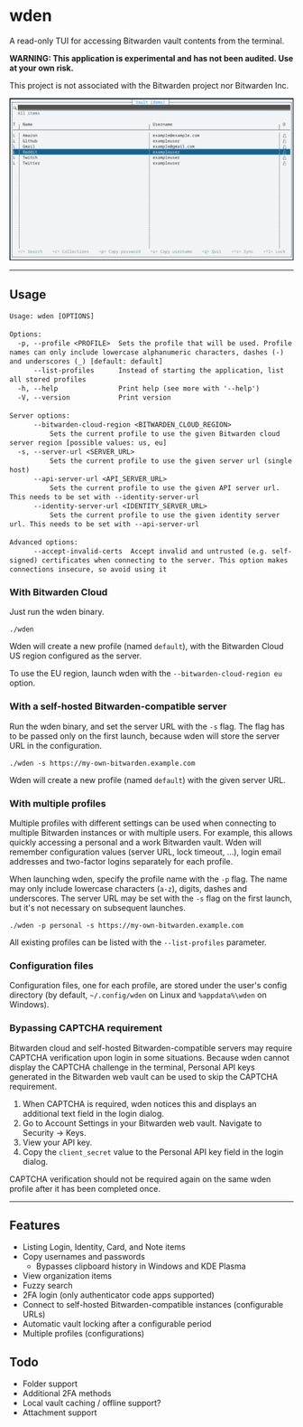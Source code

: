 # wden

A read-only TUI for accessing Bitwarden vault contents from the terminal.

**WARNING: This application is experimental and has not been audited. Use at your own risk.**

This project is not associated with the Bitwarden project nor Bitwarden Inc.

![Screenshot](doc/vault_screenshot.png)

---

## Usage

```
Usage: wden [OPTIONS]

Options:
  -p, --profile <PROFILE>  Sets the profile that will be used. Profile names can only include lowercase alphanumeric characters, dashes (-) and underscores (_) [default: default]
      --list-profiles      Instead of starting the application, list all stored profiles
  -h, --help               Print help (see more with '--help')
  -V, --version            Print version

Server options:
      --bitwarden-cloud-region <BITWARDEN_CLOUD_REGION>
          Sets the current profile to use the given Bitwarden cloud server region [possible values: us, eu]
  -s, --server-url <SERVER_URL>
          Sets the current profile to use the given server url (single host)
      --api-server-url <API_SERVER_URL>
          Sets the current profile to use the given API server url. This needs to be set with --identity-server-url
      --identity-server-url <IDENTITY_SERVER_URL>
          Sets the current profile to use the given identity server url. This needs to be set with --api-server-url

Advanced options:
      --accept-invalid-certs  Accept invalid and untrusted (e.g. self-signed) certificates when connecting to the server. This option makes connections insecure, so avoid using it
```

### With Bitwarden Cloud

Just run the wden binary.
```
./wden
```

Wden will create a new profile (named `default`), with the Bitwarden Cloud US region configured as the server.

To use the EU region, launch wden with the `--bitwarden-cloud-region eu` option.

### With a self-hosted Bitwarden-compatible server

Run the wden binary, and set the server URL with the `-s` flag. The flag has to be passed only on the first launch, because wden will store the server URL in the configuration.

```
./wden -s https://my-own-bitwarden.example.com
```

Wden will create a new profile (named `default`) with the given server URL.

### With multiple profiles

Multiple profiles with different settings can be used when connecting to multiple Bitwarden instances or with multiple users. For example, this allows quickly accessing a personal and a work Bitwarden vault. Wden will remember configuration values (server URL, lock timeout, ...), login email addresses and two-factor logins separately for each profile.

When launching wden, specify the profile name with the `-p` flag. The name may only include lowercase characters (`a-z`), digits, dashes and underscores. The server URL may be set with the `-s` flag on the first launch, but it's not necessary on subsequent launches.

```
./wden -p personal -s https://my-own-bitwarden.example.com
```

All existing profiles can be listed with the `--list-profiles` parameter.

### Configuration files

Configuration files, one for each profile, are stored under the user's config directory (by default, `~/.config/wden` on Linux and `%appdata%\wden` on Windows).


### Bypassing CAPTCHA requirement

Bitwarden cloud and self-hosted Bitwarden-compatible servers may require CAPTCHA verification upon login in some situations. Because wden cannot display the CAPTCHA challenge in the terminal, Personal API keys generated in the Bitwarden web vault can be used to skip the CAPTCHA requirement.

1. When CAPTCHA is required, wden notices this and displays an additional text field in the login dialog.
2. Go to Account Settings in your Bitwarden web vault. Navigate to Security → Keys.
3. View your API key.
4. Copy the `client_secret` value to the Personal API key field in the login dialog.

CAPTCHA verification should not be required again on the same wden profile after it has been completed once. 

---

## Features

- Listing Login, Identity, Card, and Note items
- Copy usernames and passwords
    - Bypasses clipboard history in Windows and KDE Plasma
- View organization items
- Fuzzy search
- 2FA login (only authenticator code apps supported)
- Connect to self-hosted Bitwarden-compatible instances (configurable URLs)
- Automatic vault locking after a configurable period
- Multiple profiles (configurations)

## Todo

- Folder support
- Additional 2FA methods
- Local vault caching / offline support?
- Attachment support
